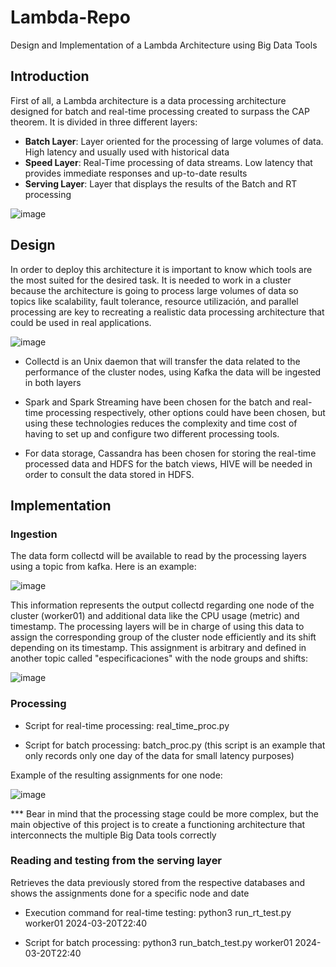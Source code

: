 # Lambda-Repo
Design and Implementation of a Lambda Architecture using Big Data Tools
## Introduction
First of all, a Lambda architecture is a data processing architecture designed for batch and real-time processing created to surpass the CAP theorem. It is divided in three different layers:
<ul>
  <li><b>Batch Layer</b>: Layer oriented for the processing of large volumes of data. High latency and usually used with historical data</li>
  <li><b>Speed Layer</b>: Real-Time processing of data streams. Low latency that provides immediate responses and up-to-date results </li>
  <li><b>Serving Layer</b>: Layer that displays the results of the Batch and RT processing </li>
</ul>

![image](https://github.com/IgnacioHernandezBas/Lambda-Repo/assets/91118338/cedfb0dd-ad0f-4ecb-89a2-45ffacee2c00)

## Design 
In order to deploy this architecture it is important to know which tools are the most suited for the desired task. It is needed to work in a cluster because the architecture is going to process large volumes of data so topics like scalability, fault tolerance, resource utilización, and parallel processing are key to recreating a realistic data processing architecture that could be used in real applications.

![image](https://github.com/IgnacioHernandezBas/Lambda-Repo/assets/91118338/edd2b6dc-ce65-4c25-b7bc-90c50db4c99b)

+ Collectd is an Unix daemon that will transfer the data related to the performance of the cluster nodes, using Kafka the data will be ingested in both layers </li> 

+ Spark and Spark Streaming have been chosen for the batch and real-time processing respectively, other options could have been chosen, but using these technologies reduces the complexity and time cost of having to set up and configure two different processing tools.

+ For data storage, Cassandra has been chosen for storing the real-time processed data and HDFS for the batch views, HIVE will be needed in order to consult the data stored in HDFS.

## Implementation

### Ingestion
The data form collectd will be available to read by the processing layers using a topic from kafka. Here is an example:

![image](https://github.com/IgnacioHernandezBas/Lambda-Repo/assets/91118338/82800bee-abe4-4216-ae09-cfe1d3abcebf)

This information represents the output collectd regarding one node of the cluster (worker01) and additional data like the CPU usage (metric) and timestamp. The processing layers will be in charge of using this data to assign the corresponding group of the cluster node efficiently and its shift depending on its timestamp. This assignment is arbitrary and defined in another topic called "especificaciones" with the node groups and shifts:

![image](https://github.com/IgnacioHernandezBas/Lambda-Repo/assets/91118338/dd6270a9-7f2e-4aa4-bb28-a4b4e86434de)

### Processing

+ Script for real-time processing: real_time_proc.py
  
+ Script for batch processing: batch_proc.py (this script is an example that only records only one day of the data for small latency purposes)

Example of the resulting assignments for one node:

![image](https://github.com/IgnacioHernandezBas/Lambda-Repo/assets/91118338/212be37d-f0e6-4762-9bcf-018db4b580da)

*** Bear in mind that the processing stage could be more complex, but the main objective of this project is to create a functioning architecture that interconnects the multiple Big Data tools correctly 


### Reading and testing from the serving layer

Retrieves the data previously stored from the respective databases and shows the assignments done for a specific node and date

+ Execution command for real-time testing: python3 run_rt_test.py worker01 2024-03-20T22:40
  
+ Script for batch processing:  python3 run_batch_test.py worker01 2024-03-20T22:40 









